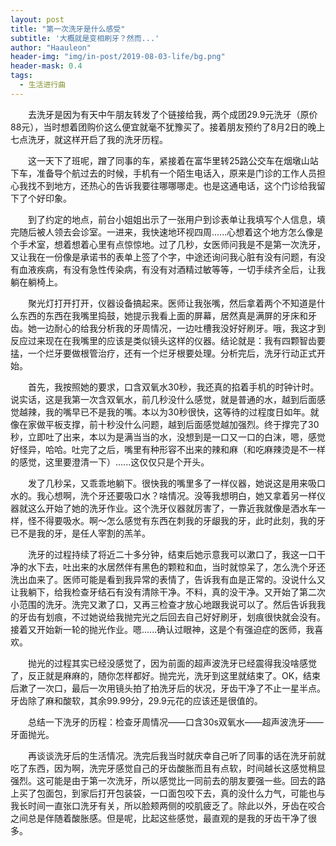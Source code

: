 ```yaml
---
layout: post
title: "第一次洗牙是什么感受"
subtitle: '大概就是变相刷牙？然而...'
author: "Haauleon"
header-img: "img/in-post/2019-08-03-life/bg.png"
header-mask: 0.4
tags:
  - 生活进行曲
---
```


&emsp;&emsp;去洗牙是因为有天中午朋友转发了个链接给我，两个成团29.9元洗牙（原价88元），当时想着团购价这么便宜就毫不犹豫买了。接着朋友预约了8月2日的晚上七点洗牙，就这样开启了我的洗牙历程。              

&emsp;&emsp;这一天下了班呢，蹭了同事的车，紧接着在富华里转25路公交车在烟墩山站下车，准备导个航过去的时候，手机有一个陌生电话入，原来是门诊的工作人员担心我找不到地方，还热心的告诉我要往哪哪哪走。也是这通电话，这个门诊给我留下了个好印象。            

&emsp;&emsp;到了约定的地点，前台小姐姐出示了一张用户到诊表单让我填写个人信息，填完随后被人领去会诊室。一进来，我快速地环视四周......心想着这个地方怎么像是个手术室，想着想着心里有点惊惊地。过了几秒，女医师问我是不是第一次洗牙，又让我在一份像是承诺书的表单上签了个字，中途还询问我心脏有没有问题，有没有血液疾病，有没有急性传染病，有没有对酒精过敏等等，一切手续齐全后，让我躺在躺椅上。                                    

&emsp;&emsp;聚光灯打开打开，仪器设备搞起来。医师让我张嘴，然后拿着两个不知道是什么东西的东西在我嘴里捣鼓，她提示我看上面的屏幕，居然真是满屏的牙床和牙齿。她一边耐心的给我分析我的牙周情况，一边吐槽我没好好刷牙。哦，我这才到反应过来现在在我嘴里的应该是类似镜头这样的仪器。结论就是：我有四颗智齿要掹，一个烂牙要做根管治疗，还有一个烂牙根要处理。分析完后，洗牙行动正式开始。       

&emsp;&emsp;首先，我按照她的要求，口含双氧水30秒，我还真的掐着手机的时钟计时。说实话，这是我第一次含双氧水，前几秒没什么感觉，就是普通的水，越到后面感觉越辣，我的嘴早已不是我的嘴。本以为30秒很快，这等待的过程度日如年。就像在家做平板支撑，前十秒没什么问题，越到后面感觉越加强烈。终于撑完了30秒，立即吐了出来，本以为是满当当的水，没想到是一口又一口的白沫，嗯，感觉好怪异，哈哈。吐完了之后，嘴里有种形容不出来的辣和麻（和吃麻辣烫是不一样的感觉，这里要澄清一下）......这仅仅只是个开头。              

&emsp;&emsp;发了几秒呆，又乖乖地躺下。很快我的嘴里多了一样仪器，她说这是用来吸口水的。我心想啊，洗个牙还要吸口水？啥情况。没等我想明白，她又拿着另一样仪器就这么开始了她的洗牙作业。这个洗牙仪器就厉害了，一靠近我就像是洒水车一样，怪不得要吸水。啊～怎么感觉有东西在刺我的牙龈我的牙，此时此刻，我的牙已不是我的牙，是任人宰割的羔羊。                     

&emsp;&emsp;洗牙的过程持续了将近二十多分钟，结束后她示意我可以漱口了，我这一口干净的水下去，吐出来的水居然伴有黑色的颗粒和血，当时就惊呆了，怎么洗个牙还洗出血来了。医师可能是看到我异常的表情了，告诉我有血是正常的。没说什么又让我躺下，给我检查牙结石有没有清除干净。不料，真的没干净。又开始了第二次小范围的洗牙。洗完又漱了口，又再三检查才放心地跟我说可以了。然后告诉我我的牙齿有划痕，不过她说给我抛完光之后回去自己好好刷牙，划痕很快就会没有。接着又开始新一轮的抛光作业。嗯......确认过眼神，这是个有强迫症的医师，我喜欢。                                         

&emsp;&emsp;抛光的过程其实已经没感觉了，因为前面的超声波洗牙已经震得我没啥感觉了，反正就是麻麻的，随你怎样都好。抛完光，洗牙到这里就结束了。OK，结束后漱了一次口，最后一次用镜头拍了拍洗牙后的状况，牙齿干净了不止一星半点。牙齿除了麻和酸软，其余99.99分，29.9元花的应该还是很值的。                                             

&emsp;&emsp;总结一下洗牙的历程：检查牙周情况——口含30s双氧水——超声波洗牙——牙面抛光。                        

&emsp;&emsp;再谈谈洗牙后的生活情况。洗完后我当时就庆幸自己听了同事的话在洗牙前就吃了东西，因为啊，洗完牙感觉自己的牙齿酸胀而且有点软，时间越长这感觉稍显强烈。这可能是由于第一次洗牙，所以感觉比一同前去的朋友要强一些。回去的路上买了包面包，到家后打开包装袋，一口面包咬下去，真的没什么力气，可能也与我长时间一直张口洗牙有关，所以脸颊两侧的咬肌疲乏了。除此以外，牙齿在咬合之间总是伴随着酸胀感。但是呢，比起这些感觉，最直观的是我的牙齿干净了很多。